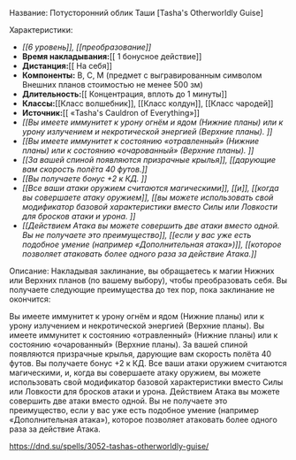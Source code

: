 Название: Потусторонний облик Таши \[Tasha's Otherworldly Guise] 

Характеристики:
- *[[6 уровень]], [[преобразование]]*
- **Время накладывания:**[[ 1 бонусное действие]]
- **Дистанция:**[[ На себя]]
- **Компоненты:** В, С, М (предмет с выгравированным символом Внешних планов стоимостью не менее 500 зм)
- **Длительность:**[[ Концентрация, вплоть до 1 минуты]]
- **Классы:**[[Класс  волшебник]], [[Класс колдун]], [[Класс чародей]]
- **Источник:**[[ «Tasha's Cauldron of Everything»]]
- *[[Вы имеете иммунитет к урону огнём и ядом (Нижние планы) или к урону излучением и некротической энергией (Верхние планы). ]]*
- *[[Вы имеете иммунитет к состоянию «отравленный» (Нижние планы) или к состоянию «очарованный» (Верхние планы). ]]*
- *[[За вашей спиной появляются призрачные крылья]], [[дарующие вам скорость полёта 40 футов.]]*
- *[[Вы получаете бонус +2 к КД. ]]*
- *[[Все ваши атаки оружием считаются магическими]], [[и]], [[когда вы совершаете атаку оружием]], [[вы можете использовать свой модификатор базовой характеристики вместо Силы или Ловкости для бросков атаки и урона. ]]*
- *[[Действием Атака вы можете совершить две атаки вместо одной. Вы не получаете это преимущество]], [[если у вас уже есть подобное умение (например «Дополнительная атака»)]], [[которое позволяет атаковать более одного раза за действие Атака.]]*

Описание:
Накладывая заклинание, вы обращаетесь к магии Нижних или Верхних планов (по вашему выбору), чтобы преобразовать себя. Вы получаете следующие преимущества до тех пор, пока заклинание не окончится:

Вы имеете иммунитет к урону огнём и ядом (Нижние планы) или к урону излучением и некротической энергией (Верхние планы). 
Вы имеете иммунитет к состоянию «отравленный» (Нижние планы) или к состоянию «очарованный» (Верхние планы). 
За вашей спиной появляются призрачные крылья, дарующие вам скорость полёта 40 футов.
Вы получаете бонус +2 к КД. 
Все ваши атаки оружием считаются магическими, и, когда вы совершаете атаку оружием, вы можете использовать свой модификатор базовой характеристики вместо Силы или Ловкости для бросков атаки и урона. 
Действием Атака вы можете совершить две атаки вместо одной. Вы не получаете это преимущество, если у вас уже есть подобное умение (например «Дополнительная атака»), которое позволяет атаковать более одного раза за действие Атака.

https://dnd.su/spells/3052-tashas-otherworldly-guise/